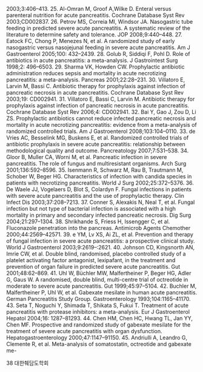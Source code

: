 2003;3:406–413.
25. Al-Omran M, Groof A,Wilke D. Enteral versus parenteral nutrition for acute pancreatitis. Cochrane Database Syst Rev 2003;CD002837.
26. Petrov MS, Correia MI, Windsor JA. Nasogastric tube feeding in predicted severe acute pancreatitis. A systematic review of the literature to determine safety and tolerance. JOP 2008;9:440–448.
27. Eatock FC, Chong P, Menezes N, et al. A randomized study of early nasogastric versus nasojejunal feeding in severe acute pancreatitis. Am J Gastroenterol 2005;100: 432–2439.
28. Golub R, Siddiqi F, Pohl D. Role of antibiotics in acute pancreatitis: a meta-analysis. J Gastrointest Surg 1998;2: 496–6503.
29. Sharma VK, Howden CW. Prophylactic antibiotic administration reduces sepsis and mortality in acute necrotizing pancreatitis: a meta-analysis. Pancreas 2001;22:28–231.
30. Villatoro E, Larvin M, Bassi C. Antibiotic therapy for prophylaxis against infection of pancreatic necrosis in acute pancreatitis. Cochrane Database Syst Rev 2003;19: CD002941.
31. Villatoro E, Bassi C, Larvin M. Antibiotic therapy for prophylaxis against infection of pancreatic necrosis in acute pancreatitis. Cochrane Database Syst Rev 2006;4: CD002941.
32. Bai Y, Gao J, Zou D, Li ZS. Prophylactic antibiotics cannot reduce infected pancreatic necrosis and mortality in acute necrotizing pancreatitis: evidence from a meta-analysis of randomized controlled trials. Am J Gastroenterol 2008;103:104–0110.
33. de Vries AC, Besselink MG, Buskens E, et al. Randomized controlled trials of antibiotic prophylaxis in severe acute pancreatitis: relationship between methodological quality and outcome. Pancreatology 2007;7:531–538.
34. Gloor B, Muller CA, Worni M, et al. Pancreatic infection in severe pancreatitis. The role of fungus and multiresistant organisms. Arch Surg 2001;136:592–8596.
35. Isenmann R, Schwarz M, Rau B, Trautmann M, Schober W, Beger HG. Characteristics of infection with candida species in patients with necrotizing pancreatitis. World J Surg 2002;25:372–5376.
36. De Waele JJ, Vogelaers D, Blot S, Colardyn F. Fungal infections in patients with severe acute pancreatitis and the use of prophylactic therapy. Clin Infect Dis 2003;37:208–7213.
37. Conner S, Alexakis N, Neal T, et al. Fungal infection but not type of bacterial infection is associated with a high mortality in primary and secondary infected pancreatic necrosis. Dig Surg 2004;21:297–1304.
38. Shrikhande S, Friess H, Issengger C, et al. Fluconazole penetration into the pancreas. Antimicrob Agents Chemother 2000;44:2569–42571.
39. e YM, Lv XS, Ai ZL, et al. Prevention and therapy of fungal infection in severe acute pancreatitis: a prospective clinical study. World J Gastroenterol 2003;9:2619–:2621.
40. Johnson CD, Kingsnorth AN, Imrie CW, et al. Double blind, randomised, placebo controlled study of a platelet activating factor antagonist, lexipafant, in the treatment and prevention of organ failure in predicted severe acute pancreatitis. Gut 2001;48:62–869.
41. Uhl W, Büchler MW, Malfertheiner P, Beger HG, Adler G, Gaus W. A randomised, double blind, multi-centre trial of octreotide in moderate to severe acute pancreatitis. Gut 1999;45:97–5104.
42. Buchler M, Malfertheiner P, Uhl W, et al. Gabexate mesilate in human acute pancreatitis. German Pancreatitis Study Group. Gastroenterology 1993;104:1165–41170.
43. Seta T, Noguchi Y, Shimada T, Shikata S, Fukui T. Treatment of acute pancreatitis with protease inhibitors: a meta-analysis. Eur J Gastroenterol Hepatol 2004;16: 1287–81293.
44. Chen HM, Chen HC, Hwang TL, Jan YY, Chen MF. Prospective and randomized study of gabexate mesilate for the treatment of severe acute pancreatitis with organ dysfunction. Hepatogastroenterology 2000;47:1147–91150.
45. Andriulli A, Leandro G, Clemente R, et al. Meta-analysis of somatostatin, octreotide and gabexate me-

38 대한췌담도학회